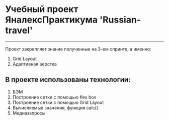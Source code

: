 # Учебный проект ЯналексПрактикума 'Russian-travel'
------------------------------------------------------
Проект закрепляет знание полученные на 3-ем спринте, а именно:
1. Grid Layout
2. Адаптивная верстка

## В проекте использованы технологии:
1. БЭМ
2. Построение сетки с помощью flex box
3. Построение сетки с помощью Grid Layout
4. Вычисляемые значения, функция calc()
3. Медиазапросы

